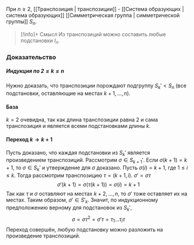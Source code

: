При $n \geq 2$, [[Транспозиция | транспозиции]] - [[Система образующих | система образующих]] [[Симметрическая группа | симметрической группы]] $S_n$. 

>[!info]+ Смысл
>Из транспозиций можно составить любые подстановки $I_n$.
### Доказательство

##### Индукция по $2 \leq k \leq n$
Нужно доказать, что транспозиции порождают подгруппу $S_k' < S_n$ (все подстановки, оставляющие на местах $k+1, \ldots, n$). 
#### База
$k = 2$ очевидна, так как длина транспозиции равна 2 и сама транспозиция и является всеми подстановками длины $k$. 

#### Переход $k \rightarrow k+1$
Пусть доказано, что каждая подстановки из $S_k'$ является произведением транспозиций. 
Рассмотрим $\sigma \in S_{k+1}'$. 
Если $\sigma(k+1) = k+1$, то $\sigma \in S_k'$ и утверждение для $\sigma$ доказано.
Пусть $\sigma(i) = k + 1$, где $1 \leq i \leq k$.
Тогда рассмотрим транспозицию $\tau = (k+1, i)$. 
$\sigma' = \sigma\tau$
$$ \sigma'(k+1) = \sigma(\tau(k+1)) = \sigma(i) = k+1$$
Так как $\tau$ и $\sigma$ оставляют на местах $k+2, \ldots, n$, то $\sigma'$ тоже оставляет их на местах. Таким образом, $\sigma' \in S'_k$. 
Значит, по индукционному предположению верному для подстановок из $S_k'$,
$$\sigma = \sigma\tau^2 = \sigma'\tau = \tau_1\ldots \tau_l \tau $$
Переход совершён, любую подстановку можно разложить на произведение транспозиций.



